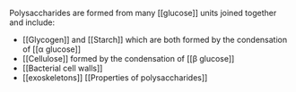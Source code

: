 
Polysaccharides are formed from many [[glucose]] units joined together and include:
+ [[Glycogen]] and [[Starch]] which are both formed by the condensation of [[α glucose]]
+ [[Cellulose]] formed by the condensation of [[β glucose]]
+ [[Bacterial cell walls]]
+ [[exoskeletons]]
[[Properties of polysaccharides]]